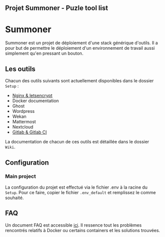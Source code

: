Projet Summoner - Puzle tool list
---

# Summoner

Summoner est un projet de déploiement d'une stack générique d'outils. Il a pour but de permettre le déploiement d'un environnement de travail aussi simplement qu'en pressant un bouton.

## Les outils

Chacun des outils suivants sont actuellement disponibles dans le dossier `Setup` :
* [Nginx & letsencrypt](https://gitlab.com/puzle-project/Summoner/blob/master/Wiki/NginxContainer.md)
* Docker documentation
* Ghost
* Wordpress
* Wekan
* Mattermost
* Nextcloud
* [Gitlab & Gitlab CI](https://gitlab.com/puzle-project/Summoner/blob/master/Wiki/GitlabContainer.md)

La documentation de chacun de ces outils est détaillée dans le dossier `Wiki`.

## Configuration
### Main project

La configuration du projet est effectué via le fichier .env à la racine du `Setup`. Pour ce faire, copier le fichier `.env_default` et remplissez le comme souhaité.

## FAQ

Un document FAQ est accessible [ici](../blob/master/Wiki/FAQ.md). Il ressence tout les problèmes rencontrés relatifs à Docker ou certains containers et les solutions trouvées.
